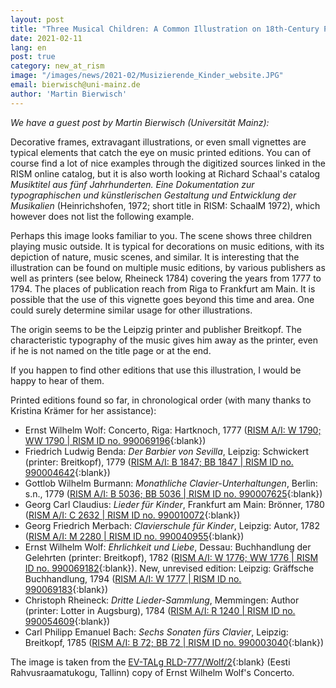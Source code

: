 ```yaml
---
layout: post
title: "Three Musical Children: A Common Illustration on 18th-Century Printed Music"
date: 2021-02-11
lang: en
post: true
category: new_at_rism
image: "/images/news/2021-02/Musizierende_Kinder_website.JPG"
email: bierwisch@uni-mainz.de
author: 'Martin Bierwisch'
---
```


_We have a guest post by Martin Bierwisch (Universität Mainz):_

Decorative frames, extravagant illustrations, or even small vignettes are typical elements that catch the eye on music printed editions. You can of course find a lot of nice examples through the digitized sources linked in the RISM online catalog, but it is also worth looking at Richard Schaal's catalog _Musiktitel aus fünf Jahrhunderten. Eine Dokumentation zur typographischen und künstlerischen Gestaltung und Entwicklung der Musikalien_ (Heinrichshofen, 1972; short title in RISM: SchaalM 1972), which however does not list the following example.

Perhaps this image looks familiar to you. The scene shows three children playing music outside. It is typical for decorations on music editions, with its depiction of nature, music scenes, and similar. It is interesting that the illustration can be found on multiple music editions, by various publishers as well as printers (see below, Rheineck 1784) covering the years from 1777 to 1794. The places of publication reach from Riga to Frankfurt am Main. It is possible that the use of this vignette goes beyond this time and area. One could surely determine similar usage for other illustrations.  

The origin seems to be the Leipzig printer and publisher Breitkopf. The characteristic typography of the music gives him away as the printer, even if he is not named on the title page or at the end.  

If you happen to find other editions that use this illustration, I would be happy to hear of them.

Printed editions found so far, in chronological order (with many thanks to Kristina Krämer for her assistance):
* Ernst Wilhelm Wolf: Concerto, Riga: Hartknoch, 1777 ([RISM A/I: W 1790; WW 1790 \| RISM ID no. 990069196](https://opac.rism.info/search?id=990069196&View=rism){:blank})
* Friedrich Ludwig Benda: _Der Barbier von Sevilla_, Leipzig: Schwickert (printer: Breitkopf), 1779 ([RISM A/I: B 1847; BB 1847 \| RISM ID no. 990004642](https://opac.rism.info/search?id=990004642&View=rism){:blank})
* Gottlob Wilhelm Burmann: _Monathliche Clavier-Unterhaltungen_, Berlin: s.n., 1779 ([RISM A/I: B 5036; BB 5036 \| RISM ID no. 990007625](https://opac.rism.info/search?id=990007625&View=rism){:blank})
* Georg Carl Claudius: _Lieder für Kinder_, Frankfurt am Main: Brönner, 1780 ([RISM A/I: C 2632 \| RISM ID no. 990010072](https://opac.rism.info/search?id=990010072&View=rism){:blank})
* Georg Friedrich Merbach: _Clavierschule für Kinder_, Leipzig: Autor, 1782 ([RISM A/I: M 2280 \| RISM ID no.  990040955](https://opac.rism.info/search?id=990040955&View=rism){:blank})
* Ernst Wilhelm Wolf: _Ehrlichkeit und Liebe_, Dessau: Buchhandlung der Gelehrten (printer: Breitkopf), 1782 ([RISM A/I: W 1776; WW 1776 \| RISM ID no. 990069182](https://opac.rism.info/search?id=990069182&View=rism){:blank}). New, unrevised edition: Leipzig: Gräffsche Buchhandlung, 1794 ([RISM A/I: W 1777 \| RISM ID no. 990069183](https://opac.rism.info/search?id=990069183&View=rism){:blank})
* Christoph Rheineck: _Dritte Lieder-Sammlung_, Memmingen: Author (printer: Lotter in Augsburg), 1784 ([RISM A/I: R 1240 \| RISM ID no. 990054609](https://opac.rism.info/search?id=990054609&View=rism){:blank})
* Carl Philipp Emanuel Bach: _Sechs Sonaten fürs Clavier_, Leipzig: Breitkopf, 1785 ([RISM A/I: B 72; BB 72 \| RISM ID no. 990003040](https://opac.rism.info/search?id=990003040&View=rism){:blank})

The image is taken from the [EV-TALg RLD-777/Wolf/2](http://digar.nlib.ee/show/nlib-digar:127816){:blank} (Eesti Rahvusraamatukogu, Tallinn) copy of Ernst Wilhelm Wolf's Concerto.
